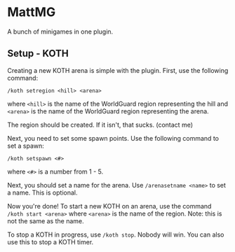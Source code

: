 # MattMG
A bunch of minigames in one plugin.

## Setup - KOTH
Creating a new KOTH arena is simple with the plugin. First, use the following command:

`/koth setregion <hill> <arena>`

where `<hill>` is the name of the WorldGuard region representing the hill and `<arena>` is the name of the WorldGuard region representing the arena.

The region should be created. If it isn't, that sucks. (contact me)

Next, you need to set some spawn points. Use the following command to set a spawn:

`/koth setspawn <#>`

where `<#>` is a number from 1 - 5.

Next, you should set a name for the arena. Use `/arenasetname <name>` to set a name. This is optional.

Now you're done! To start a new KOTH on an arena, use the command `/koth start <arena>` where `<arena>` is the name of the region. Note: this is not the same as the name.

To stop a KOTH in progress, use `/koth stop`. Nobody will win. You can also use this to stop a KOTH timer.
